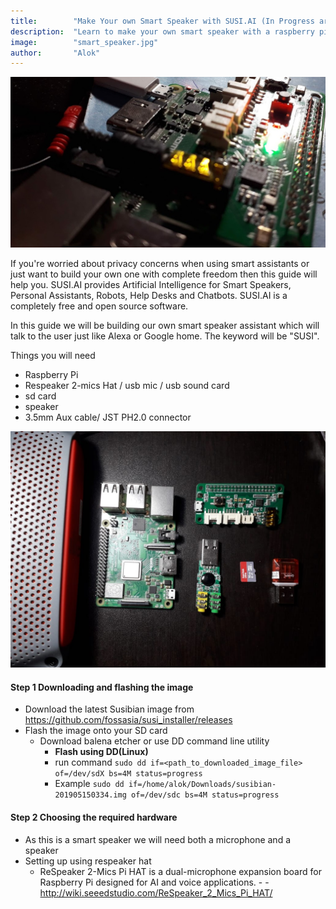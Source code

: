 ```yaml
---
title:        "Make Your own Smart Speaker with SUSI.AI (In Progress article)"
description:  "Learn to make your own smart speaker with a raspberry pi"
image:        "smart_speaker.jpg"
author:       "Alok"
---
```


![susi.ai smart speaker](/assets/smart_speaker.jpg)

If you're worried about privacy concerns when using smart assistants or just want to build your own one with complete freedom then this guide will help you. SUSI.AI provides Artificial Intelligence for Smart Speakers, Personal Assistants, Robots, Help Desks and Chatbots. SUSI.AI is a completely free and open source software.

In this guide we will be building our own smart speaker assistant which will talk to the user just like Alexa or Google home. The keyword will be "SUSI".

Things you will need
- Raspberry Pi
- Respeaker 2-mics Hat / usb mic / usb sound card
- sd card
- speaker
- 3.5mm Aux cable/ JST PH2.0 connector

![components](/assets/components.jpeg)

#### Step 1 Downloading and flashing the image
- Download the latest Susibian image from https://github.com/fossasia/susi_installer/releases
- Flash the image onto your SD card
  - Download balena etcher or use DD command line utility
    - <b> Flash using DD(Linux) </b>
    - run command
    `sudo dd if=<path_to_downloaded_image_file> of=/dev/sdX bs=4M status=progress`
    - Example `sudo dd if=/home/alok/Downloads/susibian-201905150334.img of=/dev/sdc bs=4M status=progress`

#### Step 2 Choosing the required hardware
- As this is a smart speaker we will need both a microphone and a speaker
- Setting up using respeaker hat
  - ReSpeaker 2-Mics Pi HAT is a dual-microphone expansion board for Raspberry Pi designed for AI and voice applications. - - http://wiki.seeedstudio.com/ReSpeaker_2_Mics_Pi_HAT/
